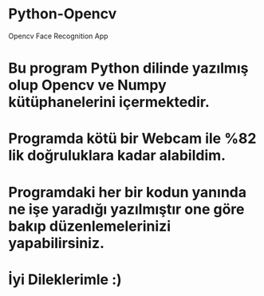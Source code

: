 # Python-Opencv
Opencv Face Recognition App


# Bu program Python dilinde yazılmış olup Opencv ve Numpy kütüphanelerini içermektedir. 
#
# Programda kötü bir Webcam ile %82 lik doğruluklara kadar alabildim. 
#
# Programdaki her bir kodun yanında ne işe yaradığı yazılmıştır one göre bakıp düzenlemelerinizi yapabilirsiniz.
#
# İyi Dileklerimle :)                                                                                          
                                                                                                 
                                                                                                 
                                                                                                 
                                                                                                 
                                                                                                 
                                                                           
                                                                           
                                                                           
